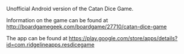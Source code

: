 Unofficial Android version of the Catan Dice Game.

Information on the game can be found at http://boardgamegeek.com/boardgame/27710/catan-dice-game

The app can be found at https://play.google.com/store/apps/details?id=com.ridgelineapps.resdicegame